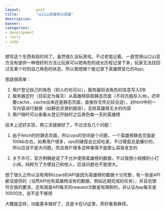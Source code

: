 ```yaml
---
layout:       post
title:        "山口山英雄榜记录器"
description: 
banner: 
categories: 
- development
- rails
- code
---
```


想写这个东西有段时间了，虽然很久没玩游戏，不过老惦记着。一直觉得山口山官方没有提供一种很好的方法让玩家可以把角色的成长历程记录下来，玩家无法找回过去某个时刻自己角色的状态，所以我想做个能记录下英雄榜变化的App。

思路很简单：

1. 用户登记自己的角色（别人的也可以），服务器将该角色的信息写入DB
2. 服务器定时（目前定为每天）从英雄榜获取静态页面（不将页面存入db，迟早要cache，cache出来还是静态页面，直接存文件比较合适），对html中的一写内容进行替换（如静态资源的路径），去除英雄榜无关的内容
3. 用户随时可以查看从登记开始时之后角色每一天的英雄榜

技术上还好实现，两三天就做好了，不过涉及几个问题：

1. 由于fetch的时静态页面，所以vps的空间是个问题，一个英雄榜静态页面是100kb左右，如果用户很多，vps的硬盘会比较吃紧，不过硬盘总是廉价的，所以应该不是大问题，而且用户很多这种事情不是那么容易发生的

2. 关于许可，官方明确是说了不允许使用英雄榜的数据，不过我想小规模的小打小闹，纯粹为了方便自己和他人，应该问题也不是很大。

想了很久之所以没有用Blizzard的API是因为英雄榜的数据十分完整，有一些是API都没提供的（当然API也有英雄榜没有的数据，例如近期完成的任务），并且也很符合我的要求。还有就是API每天的request次数是有限制的，非认证App每天是10000次，说不定不够用

大概就这样，功能基本做好了，还是卡在UI这里，弄好看真麻烦。